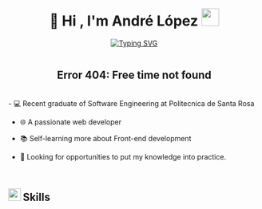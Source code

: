 <h1 align="center"><b>🐧 Hi , I'm André López </b><img src="https://media.giphy.com/media/hvRJCLFzcasrR4ia7z/giphy.gif" width="35"></h1>

<p align="center">
  <a href="#">
    <img src="https://readme-typing-svg.herokuapp.com?font=Time+New+Roman&color=cyan&size=30&center=true&vCenter=true&width=600&height=100&lines=<+Software+Engineer+💻+/>;<+Web+Developer+🌐+/>;<+Love+to+learn+new+things+📖+/>;<+Video+Games+Lover+🎮+/>" alt="Typing SVG">
  </a>
</p>
<div align="center">
  <h2 style="display: inline-block">
    Error 404: Free time not found 
  </h2>  
</div>
<br/>
<!--Intro start-->
-  💻 Recent graduate of Software Engineering at Politecnica de Santa Rosa

- 🌐 A passionate web developer

- 📚 Self-learning more about Front-end development

- 🧠 Looking for opportunities to put my knowledge into practice.
<!--Intro end-->
<br/>

<span style="display: inline-block;">
  <img src="https://media2.giphy.com/media/QssGEmpkyEOhBCb7e1/giphy.gif?cid=ecf05e47a0n3gi1bfqntqmob8g9aid1oyj2wr3ds3mg700bl&rid=giphy.gif" width ="25">
</span>
<h2 style="display: inline-block;"><b>Skills</b></h2>


<!--center
**AndreLopez20/AndreLopez20** is a ✨ _special_ ✨ repository because its `README.md` (this file) appears on your GitHub profile.

-->
